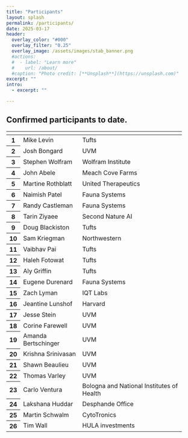 ```yaml
---
title: "Participants"
layout: splash
permalink: /participants/
date: 2025-03-17
header:
  overlay_color: "#000"
  overlay_filter: "0.25"
  overlay_image: /assets/images/stab_banner.png
  #actions:
  #  - label: "Learn more"
  #    url: /about/
  #caption: "Photo credit: [**Unsplash**](https://unsplash.com)"
excerpt: ""
intro:
  - excerpt: ""

---
```

Confirmed participants to date.
---

<table class="waffle" cellspacing="0" cellpadding="0"><thead><tr><th class="row-header freezebar-origin-ltr"></th><th id="0C0" style="width:141px;" class="column-headers-background"></th><th id="0C1" style="width:256px;" class="column-headers-background"></th></tr></thead><tbody><tr style="height: 20px"><th id="0R0" style="height: 20px;" class="row-headers-background"><div class="row-header-wrapper" style="line-height: 20px">1</div></th><td class="s0">Mike Levin</td><td class="s0">Tufts</td></tr><tr style="height: 20px"><th id="0R1" style="height: 20px;" class="row-headers-background"><div class="row-header-wrapper" style="line-height: 20px">2</div></th><td class="s0">Josh Bongard</td><td class="s0">UVM</td></tr><tr style="height: 20px"><th id="0R2" style="height: 20px;" class="row-headers-background"><div class="row-header-wrapper" style="line-height: 20px">3</div></th><td class="s0">Stephen Wolfram</td><td class="s0">Wolfram Institute</td></tr><tr style="height: 20px"><th id="0R3" style="height: 20px;" class="row-headers-background"><div class="row-header-wrapper" style="line-height: 20px">4</div></th><td class="s0">John Abele</td><td class="s0">Meach Cove Farms</td></tr><tr style="height: 20px"><th id="0R4" style="height: 20px;" class="row-headers-background"><div class="row-header-wrapper" style="line-height: 20px">5</div></th><td class="s0">Martine Rothblatt</td><td class="s0">United Therapeutics</td></tr><tr style="height: 20px"><th id="0R5" style="height: 20px;" class="row-headers-background"><div class="row-header-wrapper" style="line-height: 20px">6</div></th><td class="s0">Naimish Patel</td><td class="s0">Fauna Systems</td></tr><tr style="height: 20px"><th id="0R6" style="height: 20px;" class="row-headers-background"><div class="row-header-wrapper" style="line-height: 20px">7</div></th><td class="s0">Randy Castleman</td><td class="s0">Fauna Systems</td></tr><tr style="height: 20px"><th id="0R7" style="height: 20px;" class="row-headers-background"><div class="row-header-wrapper" style="line-height: 20px">8</div></th><td class="s0">Tarin Ziyaee</td><td class="s0">Second Nature AI</td></tr><tr style="height: 20px"><th id="0R8" style="height: 20px;" class="row-headers-background"><div class="row-header-wrapper" style="line-height: 20px">9</div></th><td class="s0">Doug Blackiston</td><td class="s0">Tufts</td></tr><tr style="height: 20px"><th id="0R9" style="height: 20px;" class="row-headers-background"><div class="row-header-wrapper" style="line-height: 20px">10</div></th><td class="s0">Sam Kriegman</td><td class="s0">Northwestern</td></tr><tr style="height: 20px"><th id="0R10" style="height: 20px;" class="row-headers-background"><div class="row-header-wrapper" style="line-height: 20px">11</div></th><td class="s0">Vaibhav Pai</td><td class="s0">Tufts</td></tr><tr style="height: 20px"><th id="0R11" style="height: 20px;" class="row-headers-background"><div class="row-header-wrapper" style="line-height: 20px">12</div></th><td class="s0">Haleh Fotowat</td><td class="s0">Tufts</td></tr><tr style="height: 20px"><th id="0R12" style="height: 20px;" class="row-headers-background"><div class="row-header-wrapper" style="line-height: 20px">13</div></th><td class="s0">Aly Griffin</td><td class="s0">Tufts</td></tr><tr style="height: 20px"><th id="0R13" style="height: 20px;" class="row-headers-background"><div class="row-header-wrapper" style="line-height: 20px">14</div></th><td class="s0">Eugene Durenard</td><td class="s0">Fauna Systems</td></tr><tr style="height: 20px"><th id="0R14" style="height: 20px;" class="row-headers-background"><div class="row-header-wrapper" style="line-height: 20px">15</div></th><td class="s0">Zach Lyman</td><td class="s0">IQT Labs</td></tr><tr style="height: 20px"><th id="0R15" style="height: 20px;" class="row-headers-background"><div class="row-header-wrapper" style="line-height: 20px">16</div></th><td class="s0">Jeantine Lunshof</td><td class="s0">Harvard</td></tr><tr style="height: 20px"><th id="0R16" style="height: 20px;" class="row-headers-background"><div class="row-header-wrapper" style="line-height: 20px">17</div></th><td class="s0">Jesse Stein</td><td class="s0">UVM</td></tr><tr style="height: 20px"><th id="0R17" style="height: 20px;" class="row-headers-background"><div class="row-header-wrapper" style="line-height: 20px">18</div></th><td class="s0">Corine Farewell</td><td class="s0">UVM</td></tr><tr style="height: 20px"><th id="0R18" style="height: 20px;" class="row-headers-background"><div class="row-header-wrapper" style="line-height: 20px">19</div></th><td class="s0">Amanda Bertschinger</td><td class="s0">UVM</td></tr><tr style="height: 20px"><th id="0R19" style="height: 20px;" class="row-headers-background"><div class="row-header-wrapper" style="line-height: 20px">20</div></th><td class="s0">Krishna Srinivasan</td><td class="s0">UVM</td></tr><tr style="height: 20px"><th id="0R20" style="height: 20px;" class="row-headers-background"><div class="row-header-wrapper" style="line-height: 20px">21</div></th><td class="s0">Shawn Beaulieu</td><td class="s0">UVM</td></tr><tr style="height: 20px"><th id="0R21" style="height: 20px;" class="row-headers-background"><div class="row-header-wrapper" style="line-height: 20px">22</div></th><td class="s0">Thomas Varley</td><td class="s0">UVM</td></tr><tr style="height: 20px"><th id="0R22" style="height: 20px;" class="row-headers-background"><div class="row-header-wrapper" style="line-height: 20px">23</div></th><td class="s0">Carlo Ventura</td><td class="s0">Bologna and National Institutes of Health</td></tr><tr style="height: 20px"><th id="0R23" style="height: 20px;" class="row-headers-background"><div class="row-header-wrapper" style="line-height: 20px">24</div></th><td class="s0">Lakshana Huddar</td><td class="s0">Desphande Office</td></tr><tr style="height: 20px"><th id="0R24" style="height: 20px;" class="row-headers-background"><div class="row-header-wrapper" style="line-height: 20px">25</div></th><td class="s0">Martin Schwalm</td><td class="s0" dir="ltr">CytoTronics</td></tr><tr style="height: 20px"><th id="0R25" style="height: 20px;" class="row-headers-background"><div class="row-header-wrapper" style="line-height: 20px">26</div></th><td class="s0">Tim Wall</td><td class="s0">HULA investments</td></tr></tbody></table>
